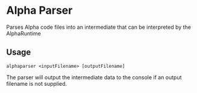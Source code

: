 # Alpha Parser

Parses Alpha code files into an intermediate that can be interpreted by the AlphaRuntime

## Usage

```
alphaparser <inputFilename> [outputFilename]
```

The parser will output the intermediate data to the console if an output filename is not supplied.
